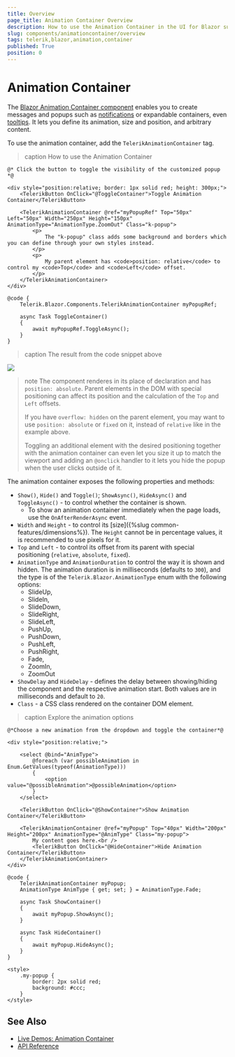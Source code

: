 ```yaml
---
title: Overview
page_title: Animation Container Overview 
description: How to use the Animation Container in the UI for Blazor suite to create messages and popups.
slug: components/animationcontainer/overview
tags: telerik,blazor,animation,container
published: True
position: 0
---
```


# Animation Container

The <a href="https://www.telerik.com/blazor-ui/animation-container" target="_blank">Blazor Animation Container component</a> enables you to create messages and popups such as [notifications](https://demos.telerik.com/blazor-ui/animationcontainer/notification) or expandable containers, even [tooltips](https://demos.telerik.com/blazor-ui/animationcontainer/tooltip). It lets you define its animation, size and position, and arbitrary content.

To use the animation container, add the `TelerikAnimationContainer` tag.

>caption How to use the Animation Container

````CSHTML
@* Click the button to toggle the visibility of the customized popup *@

<div style="position:relative; border: 1px solid red; height: 300px;">
    <TelerikButton OnClick="@ToggleContainer">Toggle Animation Container</TelerikButton>

    <TelerikAnimationContainer @ref="myPopupRef" Top="50px" Left="50px" Width="250px" Height="150px" AnimationType="AnimationType.ZoomOut" Class="k-popup">
        <p>
            The "k-popup" class adds some background and borders which you can define through your own styles instead.
        </p>
        <p>
            My parent element has <code>position: relative</code> to control my <code>Top</code> and <code>Left</code> offset.
        </p>
    </TelerikAnimationContainer>
</div>

@code {
    Telerik.Blazor.Components.TelerikAnimationContainer myPopupRef;

    async Task ToggleContainer()
    {
        await myPopupRef.ToggleAsync();
    }
}
````

>caption The result from the code snippet above

![](images/animation-container-overview.gif)

>note The component renderes in its place of declaration and has `position: absolute`. Parent elements in the DOM with special positioning can affect its position and the calculation of the `Top` and `Left` offsets.
>
> If you have `overflow: hidden` on the parent element, you may want to use `position: absolute` or `fixed` on it, instead of `relative` like in the example above.
>
>Toggling an additional element with the desired positioning together with the animation container can even let you size it up to match the viewport and adding an `@onclick` handler to it lets you hide the popup when the user clicks outside of it.


The animation container exposes the following properties and methods:

* `Show()`, `Hide()` and `Toggle()`; `ShowAsync()`, `HideAsync()` and `ToggleAsync()` - to control whether the container is shown.
    * To show an animation container immediately when the page loads, use the `OnAfterRenderAsync` event.
* `Width` and `Height` - to control its [size]({%slug common-features/dimensions%}). The `Height` cannot be in percentage values, it is recommended to use pixels for it.
* `Top` and `Left` - to control its offset from its parent with special positioning (`relative`, `absolute`, `fixed`).
* `AnimationType` and `AnimationDuration` to control the way it is shown and hidden. The animation duration is in milliseconds (defaults to `300`), and the type is of the `Telerik.Blazor.AnimationType` enum with the following options:
	* SlideUp,
	* SlideIn,
	* SlideDown,
	* SlideRight,
	* SlideLeft,
	* PushUp,
	* PushDown,
	* PushLeft,
	* PushRight,
	* Fade,
	* ZoomIn,
	* ZoomOut
* `ShowDelay` and `HideDelay` - defines the delay between showing/hiding the component and the respective animation start. Both values are in milliseconds and default to `20`.
* `Class` - a CSS class rendered on the container DOM element.

>caption Explore the animation options

````CSHTML
@*Choose a new animation from the dropdown and toggle the container*@

<div style="position:relative;">

    <select @bind="AnimType">
        @foreach (var possibleAnimation in Enum.GetValues(typeof(AnimationType)))
        {
            <option value="@possibleAnimation">@possibleAnimation</option>
        }
    </select>

    <TelerikButton OnClick="@ShowContainer">Show Animation Container</TelerikButton>

    <TelerikAnimationContainer @ref="myPopup" Top="40px" Width="200px" Height="200px" AnimationType="@AnimType" Class="my-popup">
        My content goes here.<br />
        <TelerikButton OnClick="@HideContainer">Hide Animation Container</TelerikButton>
    </TelerikAnimationContainer>
</div>

@code {
    TelerikAnimationContainer myPopup;
    AnimationType AnimType { get; set; } = AnimationType.Fade;

    async Task ShowContainer()
    {
        await myPopup.ShowAsync();
    }

    async Task HideContainer()
    {
        await myPopup.HideAsync();
    }
}

<style>
    .my-popup {
        border: 2px solid red;
        background: #ccc;
    }
</style>
````

## See Also

  * [Live Demos: Animation Container](https://demos.telerik.com/blazor-ui/animationcontainer/index)
  * [API Reference](https://docs.telerik.com/blazor-ui/api/Telerik.Blazor.Components.TelerikAnimationContainer)
